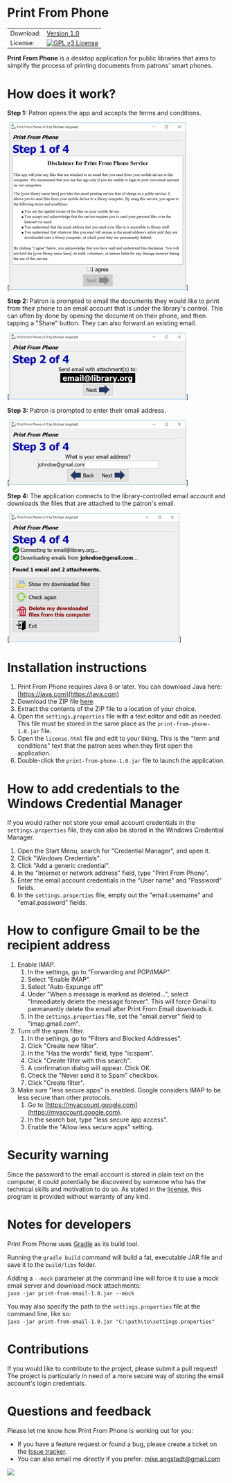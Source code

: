 # Print From Phone

|     |     |
| --- | --- |
| Download: | [Version 1.0](https://raw.githubusercontent.com/mangstadt/print-from-phone/master/downloads/print-from-phone-1.0.zip) |
| License: | [![GPL v3 License](https://img.shields.io/badge/license-GPL%20v3-blue.svg)](https://github.com/mangstadt/print-from-phone/blob/master/LICENSE.txt) |

**Print From Phone** is a desktop application for public libraries that aims to simplify the process of printing documents from patrons' smart phones.

# How does it work?

**Step 1:** Patron opens the app and accepts the terms and conditions.

[![Step 1](https://raw.githubusercontent.com/mangstadt/print-from-phone/master/screenshots/step1.png)]

**Step 2:** Patron is prompted to email the documents they would like to print from their phone to an email account that is under the library's control. This can often by done by opening the document on their phone, and then tapping a "Share" button. They can also forward an existing email.

[![Step 2](https://raw.githubusercontent.com/mangstadt/print-from-phone/master/screenshots/step2.png)]

**Step 3:** Patron is prompted to enter their email address.

[![Step 3](https://raw.githubusercontent.com/mangstadt/print-from-phone/master/screenshots/step3.png)]

**Step 4:** The application connects to the library-controlled email account and downloads the files that are attached to the patron's email.

[![Step 4](https://raw.githubusercontent.com/mangstadt/print-from-phone/master/screenshots/step4.png)]

# Installation instructions

1. Print From Phone requires Java 8 or later. You can download Java here: [https://java.com](https://java.com)
1. Download the ZIP file [here](https://raw.githubusercontent.com/mangstadt/print-from-phone/master/downloads/print-from-phone-1.0.zip).
1. Extract the contents of the ZIP file to a location of your choice.
1. Open the `settings.properties` file with a text editor and edit as needed. This file must be stored in the same place as the `print-from-phone-1.0.jar` file.
1. Open the `license.html` file and edit to your liking. This is the "term and conditions" text that the patron sees when they first open the application.
1. Double-click the `print-from-phone-1.0.jar` file to launch the application.

# How to add credentials to the Windows Credential Manager

If you would rather not store your email account credentials in the `settings.properties` file, they can also be stored in the Windows Credential Manager.

1. Open the Start Menu, search for "Credential Manager", and open it.
1. Click "Windows Credentials".
1. Click "Add a generic credential".
1. In the "Internet or network address" field, type "Print From Phone".
1. Enter the email account credentials in the "User name" and "Password" fields.
1. In the `settings.properties` file, empty out the "email.username" and "email.password" fields.

# How to configure Gmail to be the recipient address

1. Enable IMAP.
    1. In the settings, go to "Forwarding and POP/IMAP".
    1. Select "Enable IMAP".
    1. Select "Auto-Expunge off"
    1. Under "When a message is marked as deleted...", select "Immediately delete the message forever". This will force Gmail to permanently delete the email after Print From Email downloads it.
    1. In the `settings.properties` file, set the "email.server" field to "imap.gmail.com".
1. Turn off the spam filter.
    1. In the settings, go to "Filters and Blocked Addresses".
    1. Click "Create new filter".
    1. In the "Has the words" field, type "is:spam".
    1. Click "Create filter with this search".
    1. A confirmation dialog will appear. Click OK.
    1. Check the "Never send it to Spam" checkbox.
    1. Click "Create filter".
1. Make sure "less secure apps" is enabled. Google considers IMAP to be less secure than other protocols.
    1. Go to [https://myaccount.google.com](https://myaccount.google.com).
    1. In the search bar, type "less secure app access".
    1. Enable the "Allow less secure apps" setting.

# Security warning

Since the password to the email account is stored in plain text on the computer, it could potentially be discovered by someone who has the technical skills and motivation to do so. As stated in the [license](https://github.com/mangstadt/print-from-phone/blob/master/LICENSE.txt), this program is provided without warranty of any kind.

# Notes for developers

Print From Phone uses [Gradle](https://gradle.org/) as its build tool.

Running the `gradle build` command will build a fat, executable JAR file and save it to the `build/libs` folder.

Adding a `--mock` parameter at the command line will force it to use a mock email server and download mock attachments:  
`java -jar print-from-email-1.0.jar --mock`

You may also specify the path to the `settings.properties` file at the command line, like so:  
`java -jar print-from-email-1.0.jar "C:\path\to\settings.properties"`

# Contributions

If you would like to contribute to the project, please submit a pull request! The project is particularly in need of a more secure way of storing the email account's login credentials.

# Questions and feedback

Please let me know how Print From Phone is working out for you:

 * If you have a feature request or found a bug, please create a ticket on the [Issue tracker](https://github.com/mangstadt/print-from-phone/issues).
 * You can also email me directly if you prefer: [mike.angstadt@gmail.com](mailto:mike.angstadt@gmail.com)

[![](https://www.paypalobjects.com/en_US/i/btn/btn_donateCC_LG.gif)](https://www.paypal.com/cgi-bin/webscr?cmd=_donations&business=8CEN7MPKRBKU6&lc=US&item_name=Michael%20Angstadt&item_number=Email%20Print&currency_code=USD&bn=PP%2dDonationsBF%3abtn_donateCC_LG%2egif%3aNonHosted)
